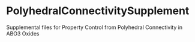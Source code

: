 # PolyhedralConnectivitySupplement
Supplemental files for Property Control from Polyhedral Connectivity in ABO3 Oxides
